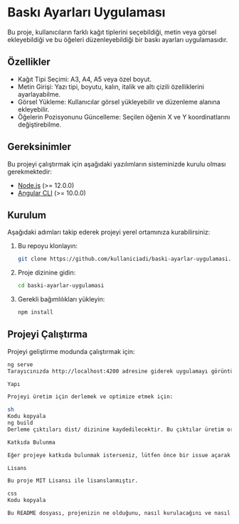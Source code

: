 
# Baskı Ayarları Uygulaması

Bu proje, kullanıcıların farklı kağıt tiplerini seçebildiği, metin veya görsel ekleyebildiği ve bu öğeleri düzenleyebildiği bir baskı ayarları uygulamasıdır.

## Özellikler

- Kağıt Tipi Seçimi: A3, A4, A5 veya özel boyut.
- Metin Girişi: Yazı tipi, boyutu, kalın, italik ve altı çizili özelliklerini ayarlayabilme.
- Görsel Yükleme: Kullanıcılar görsel yükleyebilir ve düzenleme alanına ekleyebilir.
- Öğelerin Pozisyonunu Güncelleme: Seçilen öğenin X ve Y koordinatlarını değiştirebilme.

## Gereksinimler

Bu projeyi çalıştırmak için aşağıdaki yazılımların sisteminizde kurulu olması gerekmektedir:

- [Node.js](https://nodejs.org/) (>= 12.0.0)
- [Angular CLI](https://angular.io/cli) (>= 10.0.0)

## Kurulum

Aşağıdaki adımları takip ederek projeyi yerel ortamınıza kurabilirsiniz:

1. Bu repoyu klonlayın:

    ```sh
    git clone https://github.com/kullaniciadi/baski-ayarlar-uygulamasi.git
    ```

2. Proje dizinine gidin:

    ```sh
    cd baski-ayarlar-uygulamasi
    ```

3. Gerekli bağımlılıkları yükleyin:

    ```sh
    npm install
    ```

## Projeyi Çalıştırma

Projeyi geliştirme modunda çalıştırmak için:

```sh
ng serve
Tarayıcınızda http://localhost:4200 adresine giderek uygulamayı görüntüleyebilirsiniz. Uygulama herhangi bir dosyada değişiklik yaptığınızda otomatik olarak yeniden yüklenecektir.

Yapı

Projeyi üretim için derlemek ve optimize etmek için:

sh
Kodu kopyala
ng build
Derleme çıktıları dist/ dizinine kaydedilecektir. Bu çıktılar üretim ortamında kullanıma hazırdır.

Katkıda Bulunma

Eğer projeye katkıda bulunmak isterseniz, lütfen önce bir issue açarak neyi değiştirmek istediğinizi tartışalım. Büyük değişiklikler için, lütfen önce neyi değiştirmek istediğinizi tartışmak üzere bir konu açınız.

Lisans

Bu proje MIT Lisansı ile lisanslanmıştır.

css
Kodu kopyala

Bu README dosyası, projenizin ne olduğunu, nasıl kurulacağını ve nasıl çalıştırılacağını açıkça belirtiyor. Ayrıca, katkıda bulunma sürecini ve lisans bilgisini de içeriyor. Gerekli bilgileri kendi projenize göre özelleştirebilirsiniz.
